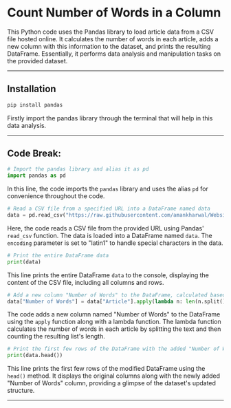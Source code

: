 # Count Number of Words in a Column

This Python code uses the Pandas library to load article data from a CSV file hosted online. It calculates the number of words in each article, adds a new column with this information to the dataset, and prints the resulting DataFrame. Essentially, it performs data analysis and manipulation tasks on the provided dataset.

-----

## Installation

```python
pip install pandas
```
Firstly import the pandas library through the terminal that will help in this data analysis.

-----

## Code Break:

```python
# Import the pandas library and alias it as pd
import pandas as pd
```
In this line, the code imports the `pandas` library and uses the alias `pd` for convenience throughout the code.

```python
# Read a CSV file from a specified URL into a DataFrame named data
data = pd.read_csv("https://raw.githubusercontent.com/amankharwal/Website-data/master/articles.csv", encoding="latin1")
```
Here, the code reads a CSV file from the provided URL using Pandas' `read_csv` function. The data is loaded into a DataFrame named `data`. The `encoding` parameter is set to "latin1" to handle special characters in the data.

```python
# Print the entire DataFrame data
print(data)
```
This line prints the entire DataFrame `data` to the console, displaying the content of the CSV file, including all columns and rows.

```python
# Add a new column "Number of Words" to the DataFrame, calculated based on the number of words in each article
data["Number of Words"] = data["Article"].apply(lambda n: len(n.split()))
```
The code adds a new column named "Number of Words" to the DataFrame using the `apply` function along with a lambda function. The lambda function calculates the number of words in each article by splitting the text and then counting the resulting list's length.

```python
# Print the first few rows of the DataFrame with the added "Number of Words" column
print(data.head())
```
This line prints the first few rows of the modified DataFrame using the `head()` method. It displays the original columns along with the newly added "Number of Words" column, providing a glimpse of the dataset's updated structure.

-----